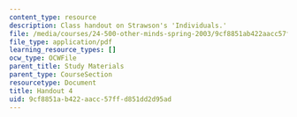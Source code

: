 ```yaml
---
content_type: resource
description: Class handout on Strawson's 'Individuals.'
file: /media/courses/24-500-other-minds-spring-2003/9cf8851ab422aacc57ffd851dd2d95ad_h4_24500s03.pdf
file_type: application/pdf
learning_resource_types: []
ocw_type: OCWFile
parent_title: Study Materials
parent_type: CourseSection
resourcetype: Document
title: Handout 4
uid: 9cf8851a-b422-aacc-57ff-d851dd2d95ad
---
```

